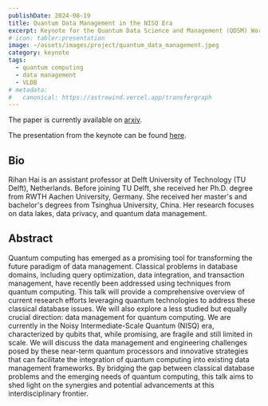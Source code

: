 ```yaml
---
publishDate: 2024-08-19
title: Quantum Data Management in the NISQ Era
excerpt: Keynote for the Quantum Data Science and Management (QDSM) Workshop, co-located with VLDB 2024
# icon: tabler:presentation
image: ~/assets/images/project/quantum_data_management.jpeg
category: keynote
tags:
  - quantum computing
  - data management
  - VLDB
# metadata:
#   canonical: https://astrowind.vercel.app/transfergraph
---
```


The paper is currently available on <a href="https://arxiv.org/pdf/2409.14111">arxiv</a>.

The presentation from the keynote can be found <a href="files/QDSM24keynote_online.pdf">here</a>.

## Bio
Rihan Hai is an assistant professor at Delft University of Technology (TU Delft), Netherlands. Before joining TU Delft, she received her Ph.D. degree from RWTH Aachen University, Germany. She received her master's and bachelor's degrees from Tsinghua University, China. Her research focuses on data lakes, data privacy, and quantum data management.

## Abstract
Quantum computing has emerged as a promising tool for transforming the future paradigm of data management.
Classical problems in database domains, including query optimization, data integration, and transaction management, have recently been addressed using techniques from quantum computing. 
This talk will provide a comprehensive overview of current research efforts leveraging quantum technologies to address these classical database issues. 
We will also explore a less studied but equally crucial direction: data management for quantum computing. 
We are currently in the Noisy Intermediate-Scale Quantum (NISQ) era, characterized by qubits that, while promising, are fragile and still limited in scale.
We will discuss the data management and engineering challenges posed by these near-term quantum processors and innovative strategies that can facilitate the integration of quantum computing into existing data management frameworks. 
By bridging the gap between classical database problems and the emerging needs of quantum computing, this talk aims to shed light on the synergies and potential advancements at this interdisciplinary frontier.



